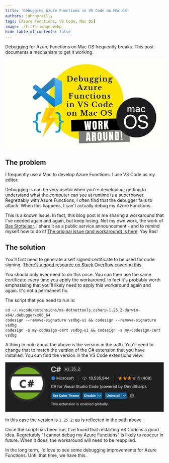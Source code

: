 ```yaml
---
title: 'Debugging Azure Functions in VS Code on Mac OS'
authors: johnnyreilly
tags: [Azure Functions, VS Code, Mac OS]
image: ./title-image.webp
hide_table_of_contents: false
---
```


Debugging for Azure Functions on Mac OS frequently breaks. This post documents a mechanism to get it working.

![title image reading "Debugging Azure Functions in VS Code on Mac OS" with Docusaurus, SWC and webpack logos](title-image.webp)

## The problem

I frequently use a Mac to develop Azure Functions. I use VS Code as my editor.

Debugging is can be very useful when you're developing; getting to understand what the computer can see at runtime is a superpower. Regrettably with Azure Functions, I often find that the debugger fails to attach. When this happens, I can't actually debug my Azure Functions.

This is a known issue. In fact, this blog post is me sharing a workaround that I've needed again and again, but keep losing. Not my own work, the work of [Bas Stottelaar](https://github.com/basilfx). I share it as a public service announcement - and to remind myself how to do it! [The original issue (and workaround) is here](https://github.com/OmniSharp/omnisharp-vscode/issues/4903#issuecomment-993015843). Yay Bas!

## The solution

You'll first need to generate a self signed certificate to be used for code signing. [There's a good resource on Stack Overflow covering this](https://stackoverflow.com/a/58363510/761388).

You should only ever need to do this once. You can then use the same certificate every time you apply the workaround. In fact it's probably worth emphasising that you'll likely need to apply this workaround again and again. It's not a permanent fix.

The script that you need to run is:

```shell
cd ~/.vscode/extensions/ms-dotnettools.csharp-1.25.2-darwin-x64/.debugger/x86_64
codesign --remove-signature vsdbg-ui && codesign --remove-signature vsdbg
codesign -s my-codesign-cert vsdbg-ui && codesign -s my-codesign-cert vsdbg
```

A thing to note about the above is the version in the path. You'll need to change that to match the version of the C# extension that you have installed. You can find the version in the VS Code extensions view:

![Screenshot of C# extension in VS Code; in this case version 1.25.2](screenshot-csharp-extension-vs-code.webp)

In this case the version is `1.25.2`; as is reflected in the path above.

Once the script has been run, I've found that restarting VS Code is a good idea. Regrettably "I cannot debug my Azure Functions" is likely to reoccur in future. When it does, the workaround will need to be reapplied.

In the long term, I'd love to see some debugging improvements for Azure Functions. Until that time, we have this.

